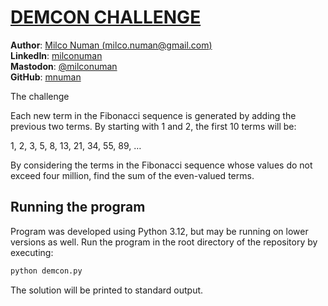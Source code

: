# [DEMCON CHALLENGE](https://werkenbijdemcon.nl/challenge-even-fibonacci-numbers/?utm_source=LinkedIn&utm_medium=Advertentie&utm_campaign=Decode+Demcon+Fibonacci+Nov+2023&utm_id=Decode+Demcon+)

**Author**: [Milco Numan (milco.numan@gmail.com)](mailto:milco.numan@gmail.com)  
**LinkedIn**: [milconuman](https://www.linkedin.com/in/milconuman/)  
**Mastodon**: [@milconuman](https://mastodon.nl/@milconuman)  
**GitHub**: [mnuman](https://github.com/mnuman)  

The challenge

Each new term in the Fibonacci sequence is generated by adding the previous two terms.
By starting with 1 and 2, the first 10 terms will be:

1, 2, 3, 5, 8, 13, 21, 34, 55, 89, …

By considering the terms in the Fibonacci sequence whose values do not exceed four million, find the sum of the even-valued terms.

## Running the program ##
Program was developed using Python 3.12, but may be running on lower versions as well.
Run the program in the root directory of the repository by executing:
```bash
python demcon.py
```

The solution will be printed to standard output.

